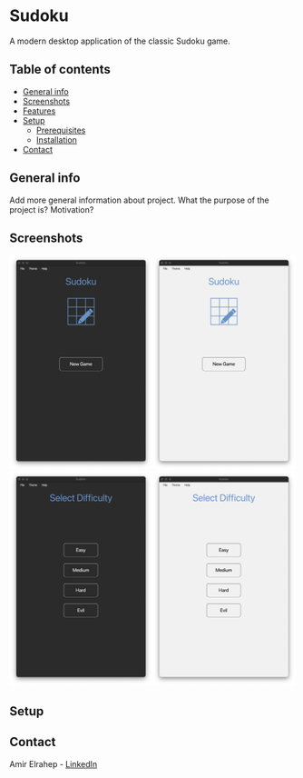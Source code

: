 # Sudoku

A modern desktop application of the classic Sudoku game.

## Table of contents

* [General info](#general-info)
* [Screenshots](#screenshots)
* [Features](#features)
* [Setup](#setup)
    * [Prerequisites](prerequisites)
    * [Installation](installation)
* [Contact](#contact)

## General info

Add more general information about project. What the purpose of the project is? Motivation?

## Screenshots

![start pane_dark](https://raw.githubusercontent.com/AmirElrahep/Sudoku/master/src/main/resources/com/amir/images/README%20images/start_pane.png?token=ARGPFDACL6E6O6SK4UHN5BC75U7IO)
![start pane_dark](https://raw.githubusercontent.com/AmirElrahep/Sudoku/master/src/main/resources/com/amir/images/README%20images/difficulty_pane.png?token=ARGPFDDMRKIJBDRG3Q4QSIS75U7KI)

## Setup

## Contact

Amir Elrahep - [LinkedIn](https://www.linkedin.com/in/amir-elrahep-4141a1154/)
